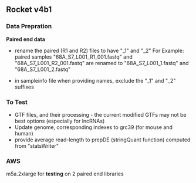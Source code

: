 ## Rocket v4b1

### Data Prepration
**Paired end data**
* rename the paired (R1 and R2) files to have "_1" and "_2"
    For Example: paired samples "68A_S7_L001_R1_001.fastq"  and "68A_S7_L001_R2_001.fastq" are renamed to "68A_S7_L001_1.fastq" and "68A_S7_L001_2.fastq"

* in sampleinfo file when providing names, exclude the "_1" and "_2" suffixes

### To Test
* GTF files, and their processing - the current modified GTFs may not be best options (especially for lncRNAs)
* Update genome, corresponding indexes to grc39 (for mouse and human)
* provide average read-length to prepDE (stringQuant function) computed from "statsWriter"

### AWS
m5a.2xlarge for **testing** on 2 paired end libraries
